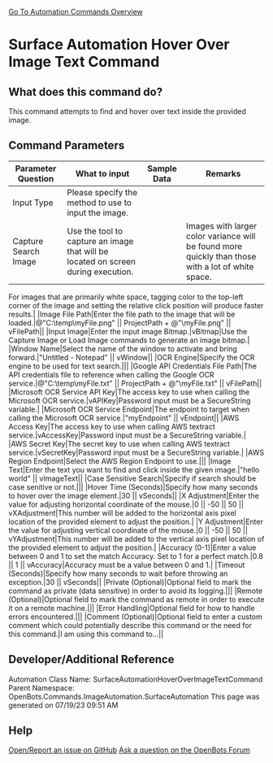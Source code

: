 <!--TITLE: Surface Automation Hover Over Image Text Command -->
<!-- SUBTITLE: a command in the Image Automation Commands\Surface Automation group. -->
[Go To Automation Commands Overview](/automation-commands)


# Surface Automation Hover Over Image Text Command


## What does this command do?
This command attempts to find and hover over text inside the provided image.


## Command Parameters
| Parameter Question   	| What to input  	|  Sample Data 	| Remarks  	|
| ---                    | ---               | ---           | ---       |
|Input Type|Please specify the method to use to input the image.|||
|Capture Search Image|Use the tool to capture an image that will be located on screen during execution.||Images with larger color variance will be found more quickly than those with a lot of white space. 
For images that are primarily white space, tagging color to the top-left corner of the image and setting 
the relative click position will produce faster results.|
|Image File Path|Enter the file path to the image that will be loaded.|@"C:\temp\myFile.png" \|\| ProjectPath + @"\myFile.png" \|\| vFilePath||
|Input Image|Enter the input image Bitmap.|vBitmap|Use the Capture Image or Load Image commands to generate an image bitmap.|
|Window Name|Select the name of the window to activate and bring forward.|"Untitled - Notepad" \|\| vWindow||
|OCR Engine|Specify the OCR engine to be used for text search.|||
|Google API Credentials File Path|The API credentials file to reference when calling the Google OCR service.|@"C:\temp\myFile.txt" \|\| ProjectPath + @"\myFile.txt" \|\| vFilePath||
|Microsoft OCR Service API Key|The access key to use when calling the Microsoft OCR service.|vAPIKey|Password input must be a SecureString variable.|
|Microsoft OCR Service Endpoint|The endpoint to target when calling the Microsoft OCR service.|"myEndpoint" \|\| vEndpoint||
|AWS Access Key|The access key to use when calling AWS textract service.|vAccessKey|Password input must be a SecureString variable.|
|AWS Secret Key|The secret key to use when calling AWS textract service.|vSecretKey|Password input must be a SecureString variable.|
|AWS Region Endpoint|Select the AWS Region Endpoint to use.|||
|Image Text|Enter the text you want to find and click inside the given image.|"hello world" \|\| vImageText||
|Case Sensitive Search|Specify if search should be case senitive or not.|||
|Hover Time (Seconds)|Specify how many seconds to hover over the image element.|30 \|\| vSeconds||
|X Adjustment|Enter the value for adjusting horizontal coordinate of the mouse.|0 \|\| -50 \|\| 50 \|\| vXAdjustment|This number will be added to the horizontal axis pixel location of the provided element to adjust the position.|
|Y Adjustment|Enter the value for adjusting vertical coordinate of the mouse.|0 \|\| -50 \|\| 50 \|\| vYAdjustment|This number will be added to the vertical axis pixel location of the provided element to adjust the position.|
|Accuracy (0-1)|Enter a value between 0 and 1 to set the match Accuracy. Set to 1 for a perfect match.|0.8 \|\| 1 \|\| vAccuracy|Accuracy must be a value between 0 and 1.|
|Timeout (Seconds)|Specify how many seconds to wait before throwing an exception.|30 \|\| vSeconds||
|Private (Optional)|Optional field to mark the command as private (data sensitive) in order to avoid its logging.|||
|Remote (Optional)|Optional field to mark the command as remote in order to execute it on a remote machine.|||
|Error Handling|Optional field for how to handle errors encountered.|||
|Comment (Optional)|Optional field to enter a custom comment which could potentially describe this command or the need for this command.|I am using this command to...||


## Developer/Additional Reference
Automation Class Name: SurfaceAutomationHoverOverImageTextCommand
Parent Namespace: OpenBots.Commands.ImageAutomation.SurfaceAutomation
This page was generated on 07/19/23 09:51 AM


## Help
[Open/Report an issue on GitHub](https://github.com/OpenBotsAI/OpenBots.Studio/issues/new)
[Ask a question on the OpenBots Forum](https://openbots.ai/forums/)
